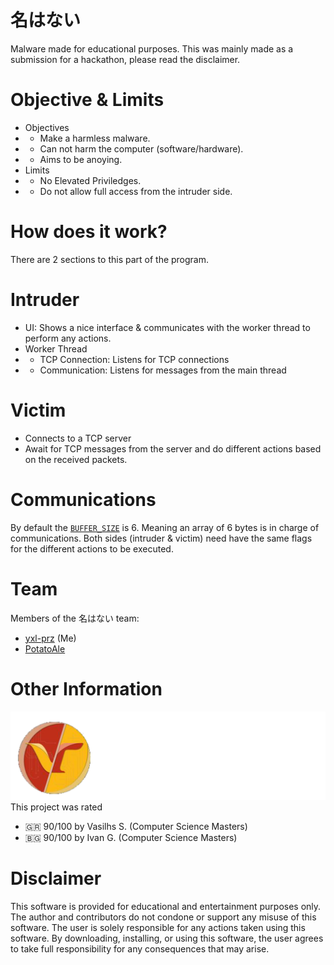 # 名はない
Malware made for educational purposes. This was mainly made as a submission for a hackathon, please read the disclaimer.

# Objective & Limits
- Objectives
- - Make a harmless malware.
- - Can not harm the computer (software/hardware).
- - Aims to be anoying.
- Limits
- - No Elevated Priviledges.
- - Do not allow full access from the intruder side.

# How does it work?
There are 2 sections to this part of the program.
# Intruder
* UI: Shows a nice interface & communicates with the worker thread to perform any actions.
* Worker Thread
* * TCP Connection: Listens for TCP connections
* * Communication: Listens for messages from the main thread
# Victim
* Connects to a TCP server
* Await for TCP messages from the server and do different actions based on the received packets.

# Communications
By default the [`BUFFER_SIZE`](./nawanai-victim/src/main.rs#L43) is 6. Meaning an array of 6 bytes is in charge of communications. Both sides (intruder & victim) need have the same flags for the different actions to be executed.

# Team
Members of the 名はない team:
- [yxl-prz](https://github.com/yxl-prz) (Me)
- [PotatoAle](https://github.com/PotatoAle)

# Other Information
![Valencia Badge](./valencia-badge.png)
This project was rated
- 🇬🇷 90/100 by Vasilhs S. (Computer Science Masters)
- 🇧🇬 90/100 by Ivan G. (Computer Science Masters)
# Disclaimer
This software is provided for educational and entertainment purposes only. The author and contributors do not condone or support any misuse of this software. The user is solely responsible for any actions taken using this software. By downloading, installing, or using this software, the user agrees to take full responsibility for any consequences that may arise.
